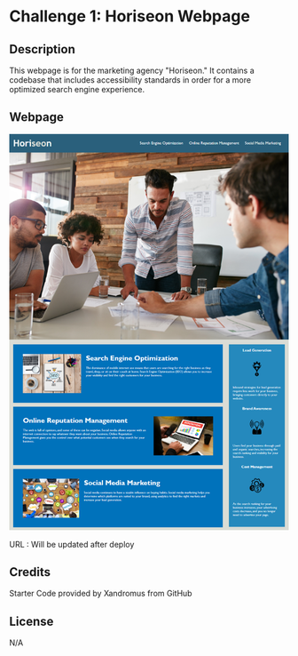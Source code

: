 # Challenge 1: Horiseon Webpage

## Description

This webpage is for the marketing agency "Horiseon."
It contains a codebase that includes accessibility standards 
in order for a more optimized search engine experience. 

## Webpage
![Horiseon Webpage Screenshot](Develop\assets\images\horiseon.png)

URL : Will be updated after deploy

## Credits
Starter Code provided by Xandromus from GitHub

## License 

N/A
